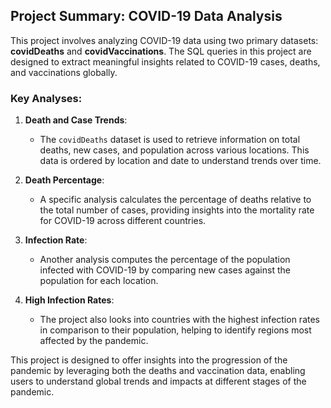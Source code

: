## Project Summary: COVID-19 Data Analysis

This project involves analyzing COVID-19 data using two primary datasets: **covidDeaths** and **covidVaccinations**. The SQL queries in this project are designed to extract meaningful insights related to COVID-19 cases, deaths, and vaccinations globally.

### Key Analyses:

1. **Death and Case Trends**:
   - The `covidDeaths` dataset is used to retrieve information on total deaths, new cases, and population across various locations. This data is ordered by location and date to understand trends over time.
   
2. **Death Percentage**:
   - A specific analysis calculates the percentage of deaths relative to the total number of cases, providing insights into the mortality rate for COVID-19 across different countries.
   
3. **Infection Rate**:
   - Another analysis computes the percentage of the population infected with COVID-19 by comparing new cases against the population for each location.

4. **High Infection Rates**:
   - The project also looks into countries with the highest infection rates in comparison to their population, helping to identify regions most affected by the pandemic.

This project is designed to offer insights into the progression of the pandemic by leveraging both the deaths and vaccination data, enabling users to understand global trends and impacts at different stages of the pandemic.
